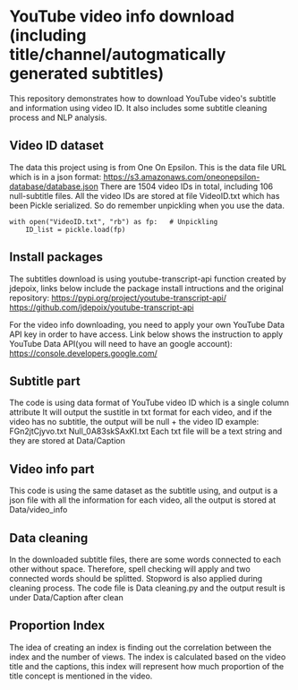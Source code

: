 # YouTube video info download (including title/channel/autogmatically generated subtitles)

This repository demonstrates how to download YouTube video's subtitle and information using video ID. It also includes some subtitle cleaning process and NLP analysis.

## Video ID dataset
The data this project using is from One On Epsilon. This is the data file URL which is in a json format:
https://s3.amazonaws.com/oneonepsilon-database/database.json
There are 1504 video IDs in total, including 106 null-subtitle files.
All the video IDs are stored at file VideoID.txt which has been Pickle serialized. So do remember unpickling when you use the data.
```
with open("VideoID.txt", "rb") as fp:   # Unpickling
    ID_list = pickle.load(fp)
```
## Install packages

The subtitles download is using youtube-transcript-api function created by jdepoix, links below include the package install intructions and the original repository:
https://pypi.org/project/youtube-transcript-api/
https://github.com/jdepoix/youtube-transcript-api

For the video info downloading, you need to apply your own YouTube Data API key in order to have access. Link below shows the instruction to apply YouTube Data API(you will need to have an google account):
https://console.developers.google.com/

## Subtitle part

The code is using data format of YouTube video ID which is a single column attribute
It will output the sustitle in txt format for each video, and if the video has no subtitle, the output will be null + the video ID
example: FGn2jtCjyvo.txt
         Null_0A83skSAxKI.txt
Each txt file will be a text string and they are stored at Data/Caption
## Video info part
This code is using the same dataset as the subtitle using, and output is a json file with all the information for each video, all the output is stored at Data/video_info

## Data cleaning
In the downloaded subtitle files, there are some words connected to each other without space. Therefore, spell checking will apply and two connected words should be splitted. Stopword is also applied during cleaning process. The code file is Data cleaning.py and the output result is under Data/Caption after clean

## Proportion Index
The idea of creating an index is finding out the correlation between the index and the number of views. The index is calculated based on the video title and the captions, this index will represent how much proportion of the title concept is mentioned in the video.


